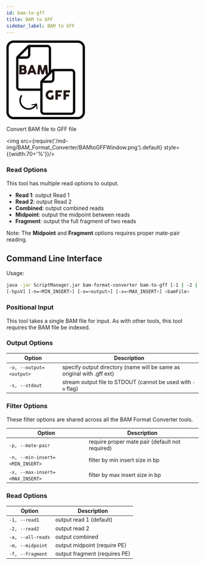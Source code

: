 ```yaml
---
id: bam-to-gff
title: BAM to GFF
sidebar_label: BAM to GFF
---
```


![bam-to-gff](/icons/BAM_Format_Converter/BAMtoGFF_square.svg)

Convert BAM file to GFF file

<img src={require('/md-img/BAM_Format_Converter/BAMtoGFFWindow.png').default} style={{width:70+'%'}}/>

### Read Options

This tool has multiple read options to output.
* **Read 1**: output Read 1
* **Read 2**: output Read 2
* **Combined**: output combined reads
* **Midpoint**: output the midpoint between reads
* **Fragment**: output the full fragment of two reads

Note: The **Midpoint** and **Fragment** options requires proper mate-pair reading.

## Command Line Interface

Usage:
```bash
java -jar ScriptManager.jar bam-format-converter bam-to-gff [-1 | -2 | -a | -m | -f]
[-hpsV] [-n=<MIN_INSERT>] [-o=<output>] [-x=<MAX_INSERT>] <bamFile>
```

### Positional Input

This tool takes a single BAM file for input. As with other tools, this tool requires the BAM file be indexed.


### Output Options

| Option | Description |
| ------ | ----------- |
| `-o, --output=<output>` | specify output directory (name will be same as original with .gff ext) |
| `-s, --stdout` | stream output file to STDOUT (cannot be used with `-o` flag) |

### Filter Options
These filter options are shared across all the BAM Format Converter tools.

| Option | Description |
| ------ | ----------- |
| `-p, --mate-pair` | require proper mate pair (default not required) |
| `-n, --min-insert=<MIN_INSERT>` | filter by min insert size in bp |
| `-x, --max-insert=<MAX_INSERT>` | filter by max insert size in bp |

### Read Options

| Option | Description |
| ------ | ----------- |
| `-1, --read1` | output read 1 (default) |
| `-2, --read2` | output read 2 |
| `-a, --all-reads` | output combined |
| `-m, --midpoint` | output midpoint (require PE) |
| `-f, --fragment` | output fragment (requires PE) |